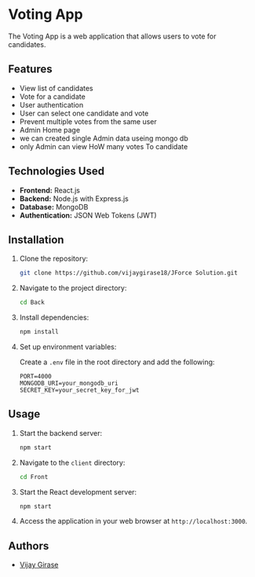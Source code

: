 # Voting App

The Voting App is a web application that allows users to vote for candidates.

## Features

- View list of candidates
- Vote for a candidate
- User authentication
- User can select one candidate and vote
- Prevent multiple votes from the same user
- Admin Home page
- we can created single Admin data useing mongo db
-  only Admin can view HoW many votes To candidate 

## Technologies Used

- **Frontend:** React.js
- **Backend:** Node.js with Express.js
- **Database:** MongoDB
- **Authentication:** JSON Web Tokens (JWT)

## Installation

1. Clone the repository:

    ```bash
    git clone https://github.com/vijaygirase18/JForce Solution.git
    ```

2. Navigate to the project directory:

    ```bash
    cd Back
    ```

3. Install dependencies:

    ```bash
    npm install
    ```

4. Set up environment variables:

    Create a `.env` file in the root directory and add the following:

    ```
    PORT=4000
    MONGODB_URI=your_mongodb_uri
    SECRET_KEY=your_secret_key_for_jwt
    ```

## Usage

1. Start the backend server:

    ```bash
    npm start
    ```

2. Navigate to the `client` directory:

    ```bash
    cd Front
    ```

3. Start the React development server:

    ```bash
    npm start
    ```

4. Access the application in your web browser at `http://localhost:3000`.



## Authors

- [Vijay Girase](https://github.com/[yourusername](https://github.com/Vijaygirase18/JForce-Solution-task/new/master?filename=README.md)https://github.com/Vijaygirase18/JForce-Solution-task)


